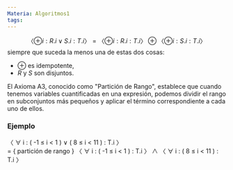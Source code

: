 ```yaml
---
Materia: Algoritmos1
tags:
---
```

$$
〈 ⊕ i : R.i ∨ S.i : T.i 〉= 〈 ⊕ i : R.i : T.i 〉⊕ 〈 ⊕ i : S.i : T.i 〉
$$
siempre que suceda la menos una de estas dos cosas:  
- $⊕$ es idempotente,  
- $R$ y $S$ son disjuntos.

El Axioma A3, conocido como "Partición de Rango", establece que cuando tenemos variables cuantificadas en una expresión, podemos dividir el rango en subconjuntos más pequeños y aplicar el término correspondiente a cada uno de ellos.

### Ejemplo
〈 ∀ i : ( -1 ≤ i < 1 ) ∨ ( 8 ≤ i < 11 ) : T.i 〉   
= { partición de rango }
〈 ∀ i : ( -1 ≤ i < 1 ) : T.i 〉 ∧ 〈 ∀ i : ( 8 ≤ i < 11 ) : T.i 〉